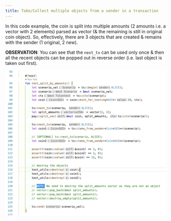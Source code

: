 ```yaml
---
title: Take/Collect multiple objects from a sender in a transaction
---
```


In this code example, the coin is split into multiple amounts (2 amounts i.e. a vector with 2 elements) parsed as vector (& the remaining is still in original coin object). So, effectively, there are 3 objects that are created & remains with the sender (1 original, 2 new).

**OBSERVATION**: You can see that the `next_tx` can be used only once & then all the recent objects can be popped out in reverse order (i.e. last object is taken out first).

![](../img/take_multiple_objects_1.png)
